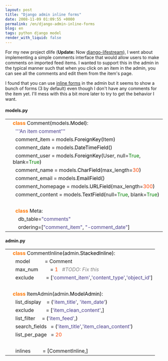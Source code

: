 ```yaml
---
layout: post
title: "Django admin inline forms"
date: 2008-11-09 01:09:55 +0000
permalink: /en/django-admin-inline-forms
blog: en
tags: python django model
render_with_liquid: false
---
```


<!-- textlint-disable rousseau -->

<p>For my new project dlife (<strong>Update:</strong> Now <a href="http://bitbucket.org/IanLewis/django-lifestream/">django-lifestream</a>), I went about implementing a simple comments interface that would allow users to make comments on imported feed items. I wanted to support this in the admin in the typical manner such that when you click on an item in the admin, you can see all the comments and edit them from the item's page.</p>
<p>I found that you can use <a href="http://docs.djangoproject.com/en/dev/ref/contrib/admin/#inlinemodeladmin-objects">inline forms</a> in the admin but it seems to show a bunch of forms (3 by default) even though I don't have any comments for the item yet. I'll mess with this a bit more later to try to get the behavior I want.</p>

<h4>models.py</h4>
<div class="codeblock amc_python amc_short"><table><tr class="amc_code_odd"><td class="amc_line"><div class="amc1"></div></td><td><span style="color: #ff7700;font-weight:bold;">class</span> Comment<span style="color: black;">&#40;</span>models.<span style="color: black;">Model</span><span style="color: black;">&#41;</span>:<br /></td></tr><tr class="amc_code_even"><td class="amc_line"><div class="amc2"></div></td><td>&nbsp; <span style="color: #483d8b;">''</span><span style="color: #483d8b;">'An item comment'</span><span style="color: #483d8b;">''</span><br /></td></tr><tr class="amc_code_odd"><td class="amc_line"><div class="amc3"></div></td><td>&nbsp; comment_item = models.<span style="color: black;">ForeignKey</span><span style="color: black;">&#40;</span>Item<span style="color: black;">&#41;</span><br /></td></tr><tr class="amc_code_even"><td class="amc_line"><div class="amc4"></div></td><td>&nbsp; comment_date = models.<span style="color: black;">DateTimeField</span><span style="color: black;">&#40;</span><span style="color: black;">&#41;</span><br /></td></tr><tr class="amc_code_odd"><td class="amc_line"><div class="amc5"></div></td><td>&nbsp; comment_user = models.<span style="color: black;">ForeignKey</span><span style="color: black;">&#40;</span>User, null=<span style="color: #008000;">True</span>, blank=<span style="color: #008000;">True</span><span style="color: black;">&#41;</span><br /></td></tr><tr class="amc_code_even"><td class="amc_line"><div class="amc6"></div></td><td>&nbsp; comment_name = models.<span style="color: black;">CharField</span><span style="color: black;">&#40;</span>max_length=<span style="color: #ff4500;">30</span><span style="color: black;">&#41;</span><br /></td></tr><tr class="amc_code_odd"><td class="amc_line"><div class="amc7"></div></td><td>&nbsp; comment_email = models.<span style="color: black;">EmailField</span><span style="color: black;">&#40;</span><span style="color: black;">&#41;</span><br /></td></tr><tr class="amc_code_even"><td class="amc_line"><div class="amc8"></div></td><td>&nbsp; comment_homepage = models.<span style="color: black;">URLField</span><span style="color: black;">&#40;</span>max_length=<span style="color: #ff4500;">300</span><span style="color: black;">&#41;</span><br /></td></tr><tr class="amc_code_odd"><td class="amc_line"><div class="amc9"></div></td><td>&nbsp; comment_content = models.<span style="color: black;">TextField</span><span style="color: black;">&#40;</span>null=<span style="color: #008000;">True</span>, blank=<span style="color: #008000;">True</span><span style="color: black;">&#41;</span><br /></td></tr><tr class="amc_code_even"><td class="amc_line"><div class="amc0"><div class="amc1"></div></div></td><td>&nbsp; <br /></td></tr><tr class="amc_code_odd"><td class="amc_line"><div class="amc1"><div class="amc1"></div></div></td><td>&nbsp; <span style="color: #ff7700;font-weight:bold;">class</span> Meta:<br /></td></tr><tr class="amc_code_even"><td class="amc_line"><div class="amc2"><div class="amc1"></div></div></td><td>&nbsp; &nbsp; db_table=<span style="color: #483d8b;">&quot;comments&quot;</span><br /></td></tr><tr class="amc_code_odd"><td class="amc_line"><div class="amc3"><div class="amc1"></div></div></td><td>&nbsp; &nbsp; ordering=<span style="color: black;">&#91;</span><span style="color: #483d8b;">&quot;comment_item&quot;</span>, <span style="color: #483d8b;">&quot;-comment_date&quot;</span><span style="color: black;">&#93;</span></td></tr></table></div>

<h4>admin.py</h4>
<div class="codeblock amc_python amc_short"><table><tr class="amc_code_odd"><td class="amc_line"><div class="amc1"></div></td><td><span style="color: #ff7700;font-weight:bold;">class</span> CommentInline<span style="color: black;">&#40;</span>admin.<span style="color: black;">StackedInline</span><span style="color: black;">&#41;</span>:<br /></td></tr><tr class="amc_code_even"><td class="amc_line"><div class="amc2"></div></td><td>&nbsp; model &nbsp; &nbsp; &nbsp; &nbsp; &nbsp; = Comment<br /></td></tr><tr class="amc_code_odd"><td class="amc_line"><div class="amc3"></div></td><td>&nbsp; max_num &nbsp; &nbsp; &nbsp; &nbsp; = <span style="color: #ff4500;">1</span> &nbsp; <span style="color: #808080; font-style: italic;">#TODO: Fix this</span><br /></td></tr><tr class="amc_code_even"><td class="amc_line"><div class="amc4"></div></td><td>&nbsp; exclude &nbsp; &nbsp; &nbsp; &nbsp; = <span style="color: black;">&#91;</span><span style="color: #483d8b;">'comment_item'</span>,<span style="color: #483d8b;">'content_type'</span>,<span style="color: #483d8b;">'object_id'</span><span style="color: black;">&#93;</span><br /></td></tr><tr class="amc_code_odd"><td class="amc_line"><div class="amc5"></div></td><td><br /></td></tr><tr class="amc_code_even"><td class="amc_line"><div class="amc6"></div></td><td><span style="color: #ff7700;font-weight:bold;">class</span> ItemAdmin<span style="color: black;">&#40;</span>admin.<span style="color: black;">ModelAdmin</span><span style="color: black;">&#41;</span>:<br /></td></tr><tr class="amc_code_odd"><td class="amc_line"><div class="amc7"></div></td><td>&nbsp; list_display &nbsp; &nbsp;= <span style="color: black;">&#40;</span><span style="color: #483d8b;">'item_title'</span>, <span style="color: #483d8b;">'item_date'</span><span style="color: black;">&#41;</span><br /></td></tr><tr class="amc_code_even"><td class="amc_line"><div class="amc8"></div></td><td>&nbsp; exclude &nbsp; &nbsp; &nbsp; &nbsp; = <span style="color: black;">&#91;</span><span style="color: #483d8b;">'item_clean_content'</span>,<span style="color: black;">&#93;</span><br /></td></tr><tr class="amc_code_odd"><td class="amc_line"><div class="amc9"></div></td><td>&nbsp; list_filter &nbsp; &nbsp; = <span style="color: black;">&#40;</span><span style="color: #483d8b;">'item_feed'</span>,<span style="color: black;">&#41;</span><br /></td></tr><tr class="amc_code_even"><td class="amc_line"><div class="amc0"><div class="amc1"></div></div></td><td>&nbsp; search_fields &nbsp; = <span style="color: black;">&#40;</span><span style="color: #483d8b;">'item_title'</span>,<span style="color: #483d8b;">'item_clean_content'</span><span style="color: black;">&#41;</span><br /></td></tr><tr class="amc_code_odd"><td class="amc_line"><div class="amc1"><div class="amc1"></div></div></td><td>&nbsp; list_per_page &nbsp; = <span style="color: #ff4500;">20</span><br /></td></tr><tr class="amc_code_even"><td class="amc_line"><div class="amc2"><div class="amc1"></div></div></td><td>&nbsp; <br /></td></tr><tr class="amc_code_odd"><td class="amc_line"><div class="amc3"><div class="amc1"></div></div></td><td>&nbsp; inlines &nbsp; &nbsp; &nbsp; &nbsp; = <span style="color: black;">&#91;</span>CommentInline,<span style="color: black;">&#93;</span></td></tr></table></div>

<!-- textlint-enable rousseau -->
